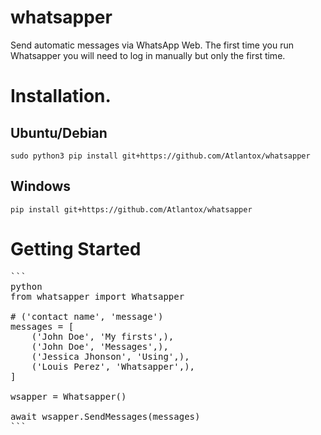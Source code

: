 # whatsapper

Send automatic messages via WhatsApp Web. The first time you run Whatsapper you will need to log in manually but only the first time.

# Installation.

## Ubuntu/Debian
`sudo python3 pip install git+https://github.com/Atlantox/whatsapper`

## Windows
`pip install git+https://github.com/Atlantox/whatsapper`


# Getting Started

<pre>
``` 
python
from whatsapper import Whatsapper

# ('contact name', 'message')
messages = [
    ('John Doe', 'My firsts',),
    ('John Doe', 'Messages',),
    ('Jessica Jhonson', 'Using',),
    ('Louis Perez', 'Whatsapper',),
]

wsapper = Whatsapper()

await wsapper.SendMessages(messages)
```
</pre>
